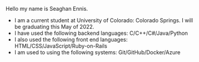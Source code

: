 Hello my name is Seaghan Ennis.

- I am a current student at University of Colorado: Colorado Springs. I will be graduating this May of 2022.
- I have used the following backend languages: C/C++/C#/Java/Python
- I also used the following front end languages: HTML/CSS/JavaScript/Ruby-on-Rails
- I am used to using the following systems: Git/GitHub/Docker/Azure

<!---
seaghan2000/seaghan2000 is a ✨ special ✨ repository because its `README.md` (this file) appears on your GitHub profile.
You can click the Preview link to take a look at your changes.
--->
